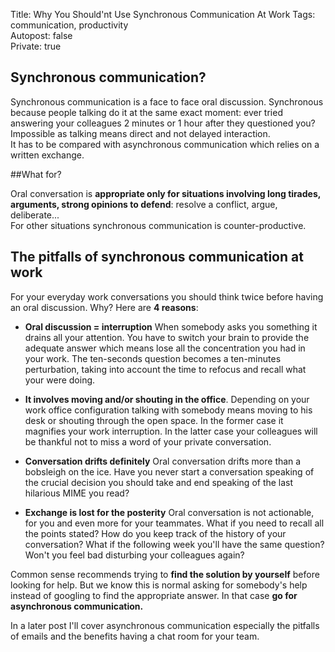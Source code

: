 Title: Why You Should'nt Use Synchronous Communication At Work
Tags: communication, productivity   
Autopost: false  
Private: true  


## Synchronous communication? 

Synchronous communication is a face to face oral discussion. 
Synchronous because people talking do 
it at the same exact moment: ever tried answering your colleagues 
2 minutes or 1 hour after they questioned you? Impossible as
talking means direct and not delayed interaction.  
It has to be compared with asynchronous communication which 
relies on a written exchange.   

##What for?  

Oral conversation is **appropriate only for situations involving long
tirades, arguments, strong opinions to defend**: resolve a conflict, 
argue, deliberate...  
For other situations synchronous communication is 
counter-productive.  

## The pitfalls of synchronous communication at work   

For your everyday work conversations you should think twice
before having an oral discussion. Why? Here are **4 reasons**:  

* **Oral discussion = interruption** When somebody
  asks you something it drains all your attention. You have to switch your
  brain to provide the adequate answer which means lose all the
  concentration you had in your work. 
  The ten-seconds question becomes a ten-minutes perturbation, taking into
  account the time to refocus and recall what your were doing.  

* **It involves moving and/or shouting in the office**. Depending on
  your work office configuration talking with somebody means moving to his
  desk or shouting through the open space. In the former case it
  magnifies your work interruption. In the latter case your
  colleagues will be thankful not to miss a word of your private conversation.   

* **Conversation drifts definitely** Oral conversation drifts more than
  a bobsleigh on the ice. Have you never start a conversation speaking
  of the crucial decision you should take and end speaking of the last
  hilarious MIME you read?  

* **Exchange is lost for the posterity** Oral conversation is not actionable, for you
  and even more for your teammates. What if you need to recall all the points
  stated? How do you keep track of the history of your conversation?
  What if the following week you'll have the same question? 
  Won't you feel bad disturbing your colleagues again?  

Common sense recommends trying to **find the solution by yourself** 
before looking for help. But we know this is normal
asking for somebody's help instead of googling to find the appropriate
answer. In that case **go for asynchronous communication.**

In a later post I'll cover asynchronous communication
especially the pitfalls of emails and the benefits having a chat room
for your team.
